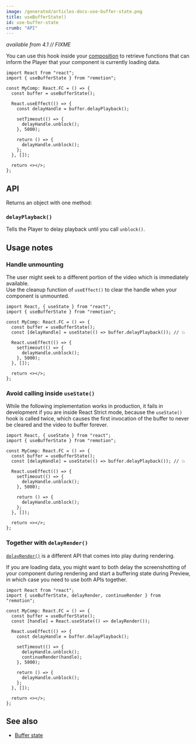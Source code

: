```yaml
---
image: /generated/articles-docs-use-buffer-state.png
title: useBufferState()
id: use-buffer-state
crumb: "API"
---
```


_available from 4.1 // FIXME_

You can use this hook inside your [composition](/docs/terminology/composition) to retrieve functions that can inform the Player that your component is currently loading data.

```tsx twoslash title="MyComp.tsx"
import React from "react";
import { useBufferState } from "remotion";

const MyComp: React.FC = () => {
  const buffer = useBufferState();

  React.useEffect(() => {
    const delayHandle = buffer.delayPlayback();

    setTimeout(() => {
      delayHandle.unblock();
    }, 5000);

    return () => {
      delayHandle.unblock();
    };
  }, []);

  return <></>;
};
```

## API

Returns an object with one method:

### `delayPlayback()`

Tells the Player to delay playback until you call `unblock()`.

## Usage notes

### Handle unmounting

The user might seek to a different portion of the video which is immediately available.  
Use the cleanup function of <code>useEffect()</code> to clear the handle when your component is unmounted.

```tsx twoslash title="❌ Causes problems with React strict mode"
import React, { useState } from "react";
import { useBufferState } from "remotion";

const MyComp: React.FC = () => {
  const buffer = useBufferState();
  const [delayHandle] = useState(() => buffer.delayPlayback()); // 💥

  React.useEffect(() => {
    setTimeout(() => {
      delayHandle.unblock();
    }, 5000);
  }, []);

  return <></>;
};
```

### Avoid calling inside `useState()`

While the following implementation works in production, it fails in development if you are inside React Strict mode, because the `useState()` hook is called twice, which causes the first invocation of the buffer to never be cleared and the video to buffer forever.

```tsx twoslash title="❌ Doesn't clear the buffer handle when seeking to a different portion of a video"
import React, { useState } from "react";
import { useBufferState } from "remotion";

const MyComp: React.FC = () => {
  const buffer = useBufferState();
  const [delayHandle] = useState(() => buffer.delayPlayback()); // 💥

  React.useEffect(() => {
    setTimeout(() => {
      delayHandle.unblock();
    }, 5000);

    return () => {
      delayHandle.unblock();
    };
  }, []);

  return <></>;
};
```

### Together with `delayRender()`

[`delayRender()`](/docs/delay-render) is a different API that comes into play during rendering.

If you are loading data, you might want to both delay the screenshotting of your component during rendering and start a buffering state during Preview, in which case you need to use both APIs together.

```tsx twoslash title="Using delayRender() and delayPlayback() together"
import React from "react";
import { useBufferState, delayRender, continueRender } from "remotion";

const MyComp: React.FC = () => {
  const buffer = useBufferState();
  const [handle] = React.useState(() => delayRender());

  React.useEffect(() => {
    const delayHandle = buffer.delayPlayback();

    setTimeout(() => {
      delayHandle.unblock();
      continueRender(handle);
    }, 5000);

    return () => {
      delayHandle.unblock();
    };
  }, []);

  return <></>;
};
```

## See also

- [Buffer state](/docs/player/buffer-state)
